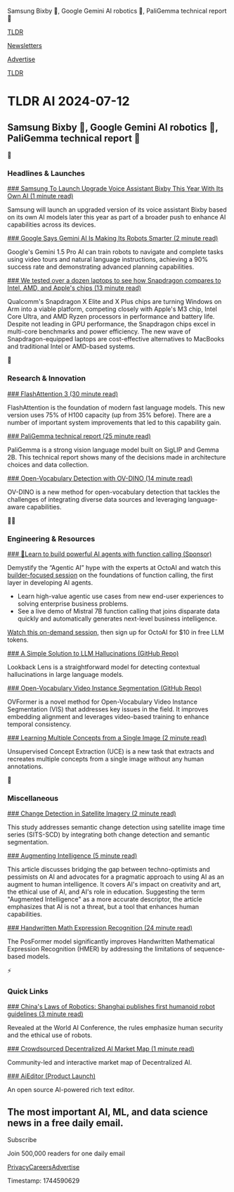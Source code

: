 Samsung Bixby 📱, Google Gemini AI robotics 🤖, PaliGemma technical report 📃

[TLDR](/)

[Newsletters](/newsletters)

[Advertise](https://advertise.tldr.tech/)

[TLDR](/)

# TLDR AI 2024-07-12

## Samsung Bixby 📱, Google Gemini AI robotics 🤖, PaliGemma technical report 📃

🚀

### Headlines & Launches

[### Samsung To Launch Upgrade Voice Assistant Bixby This Year With Its Own AI (1 minute read)](https://www.cnbc.com/2024/07/11/samsung-to-launch-upgraded-bixby-this-year-with-its-own-ai.html?utm_source=tldrai)

Samsung will launch an upgraded version of its voice assistant Bixby based on its own AI models later this year as part of a broader push to enhance AI capabilities across its devices.

[### Google Says Gemini AI Is Making Its Robots Smarter (2 minute read)](https://www.theverge.com/2024/7/11/24196402/google-deepmind-gemini-1-5-pro-robot-navigation?utm_source=tldrai)

Google's Gemini 1.5 Pro AI can train robots to navigate and complete tasks using video tours and natural language instructions, achieving a 90% success rate and demonstrating advanced planning capabilities.

[### We tested over a dozen laptops to see how Snapdragon compares to Intel, AMD, and Apple's chips (13 minute read)](https://www.theverge.com/24191671/copilot-plus-pcs-laptops-qualcomm-intel-amd-apple?utm_source=tldrai)

Qualcomm's Snapdragon X Elite and X Plus chips are turning Windows on Arm into a viable platform, competing closely with Apple's M3 chip, Intel Core Ultra, and AMD Ryzen processors in performance and battery life. Despite not leading in GPU performance, the Snapdragon chips excel in multi-core benchmarks and power efficiency. The new wave of Snapdragon-equipped laptops are cost-effective alternatives to MacBooks and traditional Intel or AMD-based systems.

🧠

### Research & Innovation

[### FlashAttention 3 (30 minute read)](https://tridao.me/blog/2024/flash3/?utm_source=tldrai)

FlashAttention is the foundation of modern fast language models. This new version uses 75% of H100 capacity (up from 35% before). There are a number of important system improvements that led to this capability gain.

[### PaliGemma technical report (25 minute read)](https://arxiv.org/abs/2407.07726?utm_source=tldrai)

PaliGemma is a strong vision language model built on SigLIP and Gemma 2B. This technical report shows many of the decisions made in architecture choices and data collection.

[### Open-Vocabulary Detection with OV-DINO (14 minute read)](https://arxiv.org/abs/2407.07844v1?utm_source=tldrai)

OV-DINO is a new method for open-vocabulary detection that tackles the challenges of integrating diverse data sources and leveraging language-aware capabilities.

👨‍💻

### Engineering & Resources

[### 🤖Learn to build powerful AI agents with function calling (Sponsor)](https://octo.ai/cp/webinar-agentic-workflows-function-calling/?utm_source=tldr&amp;utm_medium=newsletter&amp;utm_campaign=agentiv-ai-function-calling)

Demystify the “Agentic AI” hype with the experts at OctoAI and watch this [builder-focused session](https://octo.ai/cp/webinar-agentic-workflows-function-calling/?utm_source=tldr&utm_medium=newsletter&utm_campaign=agentiv-ai-function-calling) on the foundations of function calling, the first layer in developing AI agents.

* Learn high-value agentic use cases from new end-user experiences to solving enterprise business problems.
* See a live demo of Mistral 7B function calling that joins disparate data quickly and automatically generates next-level business intelligence.

[Watch this on-demand session,](https://octo.ai/cp/webinar-agentic-workflows-function-calling/?utm_source=tldr&utm_medium=newsletter&utm_campaign=agentiv-ai-function-calling) then sign up for OctoAI for $10 in free LLM tokens.

[### A Simple Solution to LLM Hallucinations (GitHub Repo)](https://github.com/voidism/lookback-lens?utm_source=tldrai)

Lookback Lens is a straightforward model for detecting contextual hallucinations in large language models.

[### Open-Vocabulary Video Instance Segmentation (GitHub Repo)](https://github.com/fanghaook/ovformer?utm_source=tldrai)

OVFormer is a novel method for Open-Vocabulary Video Instance Segmentation (VIS) that addresses key issues in the field. It improves embedding alignment and leverages video-based training to enhance temporal consistency.

[### Learning Multiple Concepts from a Single Image (2 minute read)](https://haoosz.github.io/ConceptExpress/?utm_source=tldrai)

Unsupervised Concept Extraction (UCE) is a new task that extracts and recreates multiple concepts from a single image without any human annotations.

🎁

### Miscellaneous

[### Change Detection in Satellite Imagery (2 minute read)](https://imagine.enpc.fr/~elliot.vincent/sitsscd?utm_source=tldrai)

This study addresses semantic change detection using satellite image time series (SITS-SCD) by integrating both change detection and semantic segmentation.

[### Augmenting Intelligence (5 minute read)](https://www.polymathicbeing.com/p/augmenting-intelligence?utm_source=tldrai)

This article discusses bridging the gap between techno-optimists and pessimists on AI and advocates for a pragmatic approach to using AI as an augment to human intelligence. It covers AI's impact on creativity and art, the ethical use of AI, and AI's role in education. Suggesting the term "Augmented Intelligence" as a more accurate descriptor, the article emphasizes that AI is not a threat, but a tool that enhances human capabilities.

[### Handwritten Math Expression Recognition (24 minute read)](https://arxiv.org/abs/2407.07764v1?utm_source=tldrai)

The PosFormer model significantly improves Handwritten Mathematical Expression Recognition (HMER) by addressing the limitations of sequence-based models.

⚡️

### Quick Links

[### China's Laws of Robotics: Shanghai publishes first humanoid robot guidelines (3 minute read)](https://finance.yahoo.com/news/chinas-laws-robotics-shanghai-publishes-093000734.html?utm_source=tldrai)

Revealed at the World AI Conference, the rules emphasize human security and the ethical use of robots.

[### Crowdsourced Decentralized AI Market Map (1 minute read)](https://threadreaderapp.com/thread/1810703553901563923.html?utm_source=tldrai)

Community-led and interactive market map of Decentralized AI.

[### AiEditor (Product Launch)](https://www.producthunt.com/posts/aieditor?utm_source=tldrai)

An open source AI-powered rich text editor.

## The most important AI, ML, and data science news in a free daily email.

Subscribe

Join 500,000 readers for one daily email

[Privacy](/privacy)[Careers](https://jobs.ashbyhq.com/tldr.tech)[Advertise](/ai/advertise)

Timestamp: 1744590629